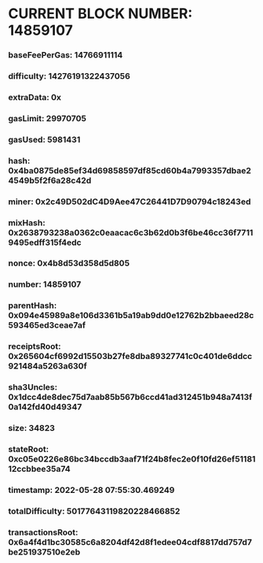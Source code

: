 # CURRENT BLOCK NUMBER: 14859107

### baseFeePerGas: 14766911114
### difficulty: 14276191322437056
### extraData: 0x
### gasLimit: 29970705
### gasUsed: 5981431
### hash: 0x4ba0875de85ef34d69858597df85cd60b4a7993357dbae24549b5f2f6a28c42d
### miner: 0x2c49D502dC4D9Aee47C26441D7D90794c18243ed
### mixHash: 0x2638793238a0362c0eaacac6c3b62d0b3f6be46cc36f77119495edff315f4edc
### nonce: 0x4b8d53d358d5d805
### number: 14859107
### parentHash: 0x094e45989a8e106d3361b5a19ab9dd0e12762b2bbaeed28c593465ed3ceae7af
### receiptsRoot: 0x265604cf6992d15503b27fe8dba89327741c0c401de6ddcc921484a5263a630f
### sha3Uncles: 0x1dcc4de8dec75d7aab85b567b6ccd41ad312451b948a7413f0a142fd40d49347
### size: 34823
### stateRoot: 0xc05e0226e86bc34bccdb3aaf71f24b8fec2e0f10fd26ef5118112ccbbee35a74
### timestamp: 2022-05-28 07:55:30.469249
### totalDifficulty: 50177643119820228466852
### transactionsRoot: 0x6a4f4d1bc30585c6a8204df42d8f1edee04cdf8817dd757d7be251937510e2eb
